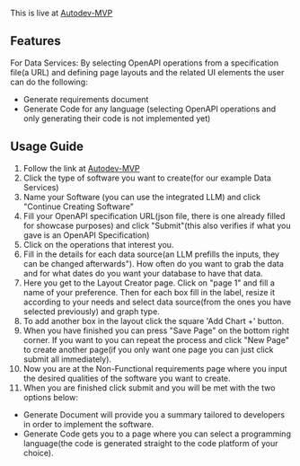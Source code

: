 This is live at [Autodev-MVP](https://autodev-mvp.vercel.app/)

## Features

For Data Services:
By selecting OpenAPI operations
from a specification file(a URL) and defining page layouts and the related UI elements the user can do the following:

- Generate requirements document
- Generate Code for any language (selecting OpenAPI operations and only generating their code is not implemented yet)

## Usage Guide

1. Follow the link at [Autodev-MVP](https://autodev-mvp.vercel.app/)
2. Click the type of software you want to create(for our example Data Services)
3. Name your Software (you can use the integrated LLM) and click "Continue Creating Software"
4. Fill your OpenAPI specification URL(json file, there is one already filled for showcase purposes) and click "Submit"(this also verifies if what you gave is an OpenAPI Specification)
5. Click on the operations that interest you.
6. Fill in the details for each data source(an LLM prefills the inputs, they can be changed afterwards"). How often do you want to grab the data and for what dates do you want your database to have that data.
9. Here you get to the Layout Creator page. Click on "page 1" and fill a name
   of your preference. Then for each box fill in the label, resize it according to your needs and select data source(from the ones you have selected previously) and graph type.
10. To add another box in the layout click the square 'Add Chart +' button.
11. When you have finished you can press "Save Page" on the bottom right corner. If you want to you can repeat the process and click "New Page" to create another page(if you only want one page you can just click submit all immediately).
12. Now you are at the Non-Functional requirements page where you input the desired qualities of the software you want to create.
13. When you are finished click submit and you will be met with the two options below:
   - Generate Document will provide you a summary tailored to developers in order to implement the software.
   - Generate Code gets you to a page where you can select a programming language(the code is generated straight to the code platform of your choice).
